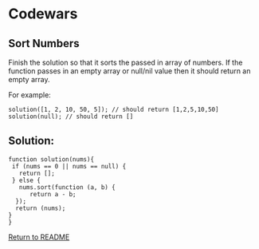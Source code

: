 # Codewars

## Sort Numbers

Finish the solution so that it sorts the passed in array of numbers. If the function passes in an empty array or null/nil value then it should return an empty array.

For example:
```
solution([1, 2, 10, 50, 5]); // should return [1,2,5,10,50]
solution(null); // should return []
```
## Solution:
```
function solution(nums){
 if (nums == 0 || nums == null) {
   return [];
 } else {  
   nums.sort(function (a, b) {
      return a - b;
  });
  return (nums);
}
}
```
[Return to README](/README.md)